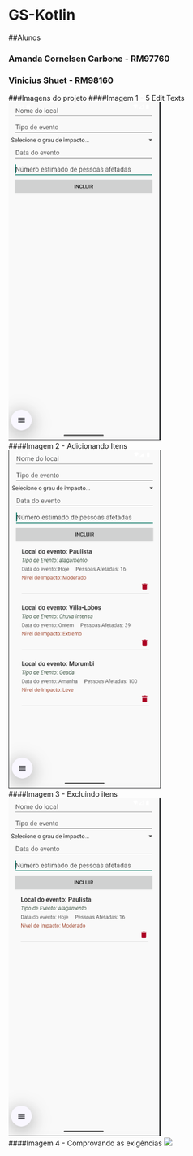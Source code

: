 # GS-Kotlin 
##Alunos 
### Amanda Cornelsen Carbone - RM97760
### Vinicius Shuet - RM98160 <br>

###Imagens do projeto 
####Imagem 1 - 5 Edit Texts
<img src="images/Tela 1 - 5 EditText.png" width="300"/> <br>
####Imagem 2 - Adicionando Itens
<img src="images/Tela 2 - Adicionando itens.png" width="300"/> <br>
####Imagem 3 - Excluindo itens
<img src="images/Tela 3 - Excluindo itens.png" width="300"/> <br> 
####Imagem 4 - Comprovando as exigências
<img src="images/Tela 4 - Comprovando as exigÊncias.png" width="300"/> <br>
